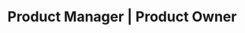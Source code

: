 ---
company: "Britehouse Mobility"
title: "Product Manager | Product Owner"
timeframe: "Jan 2023 – Jul 2025"
visible: true
order: 1
context: ["Platform Delivery", "Performance Optimisation", "System Integration", "Release Management", "Operational Excellence"]
responsibilities:
  - Delivered major field services platform launch on time, coordinating technical debt resolution, scalability improvements, and feature rollout that reduced system load times by over 50%.
  - Shipped governance and compliance platform with end-to-end delivery from stakeholder requirements through deployment, cutting annual report preparation time by up to 80%.
  - Executed complex system integrations and performance optimisations for SAP workflows processing over one job per minute, ensuring zero-downtime deployments.
  - Implemented comprehensive logging infrastructure that reduced support incident resolution time by 100%+ through improved visibility and debugging capabilities.
  - Launched real-time reporting solutions across multiple client environments, managing release cycles and quality assurance processes to achieve 90% reduction in report turnaround times.
---